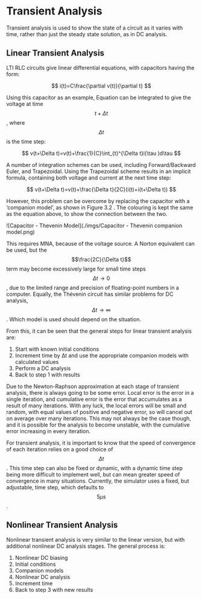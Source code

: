 # Transient Analysis

Transient analysis is used to show the state of a circuit as it varies with time, rather than just the steady state solution, as in DC analysis.

## Linear Transient Analysis

LTI RLC circuits give linear differential equations, with capacitors having the form:

$$
i(t)=C\frac{\partial v(t)}{\partial t}
$$ 

Using this capacitor as an example, Equation  can be integrated to give the voltage at time $$t+\Delta t$$, where $$\Delta t$$ is the time step:

$$
v(t+\Delta t)=v(t)+\frac{1}{C}\int_{t}^{\Delta t}i(\tau )d\tau
$$

A number of integration schemes can be used, including Forward/Backward Euler, and Trapezoidal. Using the Trapezoidal scheme results in an implicit formula, containing both voltage and current at the next time step:

$$
v(t+\Delta t)=v(t)+\frac{\Delta t}{2C}(i(t)+i(t+\Delta t))
$$

However, this problem can be overcome by replacing the capacitor with a ‘companion model’, as shown in Figure 3.2 . The colouring is kept the same as the equation above, to show the connection between the two.

![Capacitor - Thevenin Model](./imgs/Capacitor - Thevenin companion model.png)

This requires MNA, because of the voltage source. A Norton equivalent can be used, but the $$\frac{2C}{\Delta t}$$ term may become excessively large for small time steps $$\Delta t\rightarrow 0$$, due to the limited range and precision of floating-point numbers in a computer. Equally, the Thévenin circuit has similar problems for DC analysis, $$\Delta t\rightarrow \infty$$.  Which model is used should depend on the situation.

From this, it can be seen that the general steps for linear transient analysis are:

1. Start with known initial conditions
2. Increment time by Δt and use the appropriate companion models with calculated values
3. Perform a DC analysis
4. Back to step 1 with results

Due to the Newton-Raphson approximation at each stage of transient analysis, there is always going to be some error. Local error is the error in a single iteration, and cumulative error is the error that accumulates as a result of many iterations. With any luck, the local errors will be small and random, with equal values of positive and negative error, so will cancel out on average over many iterations. This may not always be the case though, and it is possible for the analysis to become unstable, with the cumulative error increasing in every iteration.

For transient analysis, it is important to know that the speed of convergence of each iteration relies on a good choice of $$\Delta t$$. This time step can also be fixed or dynamic, with a dynamic time step being more difficult to implement well, but can mean greater speed of convergence in many situations. Currently, the simulator uses a fixed, but adjustable, time step, which defaults to $$5\mu s$$.

## Nonlinear Transient Analysis

Nonlinear transient analysis is very similar to the linear version, but with additional nonlinear DC analysis stages. The general process is:

1. Nonlinear DC biasing
2. Initial conditions
3. Companion models
4. Nonlinear DC analysis
5. Increment time
6. Back to step 3 with new results